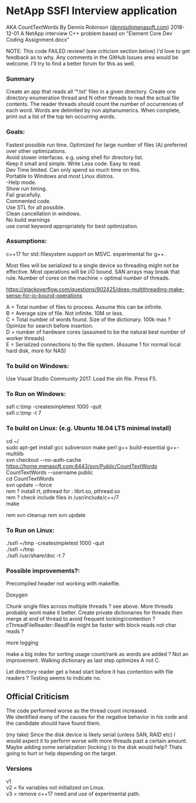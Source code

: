# NetApp SSFI Interview application
AKA CountTextWords
By Dennis Robinson (dennis@menasoft.com)
2018-12-01
A NetApp interview C++ problem based on "Element Core Dev Coding Assignment.docx"

NOTE: This code FAILED review! (see criticism section below) I'd love to get feedback as to why. Any comments in the GitHub Issues area would be welcome. I'll try to find a better forum for this as well.

### Summary
Create an app that reads all '*.txt' files in a given directory.
Create one directory enumeration thread and N other threads to read the actual file contents.
The reader threads should count the number of occurrences of each word. Words are delimited by non alphanumerics.
When complete, print out a list of the top ten occurring words.

### Goals:

Fastest possible run time. Optimized for large number of files (A) preferred over other optimizations.<br />
Avoid slower interfaces. e.g. using shell for directory list.<br />
Keep it small and simple. Write Less code. Easy to read.<br />
Dev Time limited. Can only spend so much time on this.<br />
Portable to Windows and most Linux distros.<br />
-Help mode.<br />
Show run timing.<br />
Fail gracefully.<br />
Commented code.<br />
Use STL for all possible.<br />
Clean cancellation in windows.<br />
No build warnings<br />
use const keyword appropriately for best optimization.<br />

### Assumptions:

c++17 for std::filesystem support on MSVC. experimental for g++.

Most files will be serialized to a single device so threading might not be effective. 
Most operations will be i/O bound. SAN arrays may break that rule.
Number of cores on the machine = optimal number of threads.

https://stackoverflow.com/questions/902425/does-multithreading-make-sense-for-io-bound-operations

A = Total number of files to process. Assume this can be infinite.<br />
B = Average size of file. Not infinite. 10M or less.<br />
C = Total number of words found. Size of the dictionary. 100k max ? Opimize for search before insertion.<br />
D = number of hardware cores (assumed to be the natural best number of worker threads)<br />
E = Serialized connections to the file system. (Assume 1 for normal local hard disk, more for NAS)<br />

### To build on Windows: 

Use Visual Studio Community 2017.
Load the sln file.
Press F5.

### To Run on Windows: 

ssfi c:\tmp -createsimpletest 1000 -quit<br />
ssfi c:\tmp -t 7

### To build on Linux: (e.g. Ubuntu 18.04 LTS minimal install) 

cd ~/<br />
sudo apt-get install gcc subversion make perl g++ build-essential g++-multilib<br />
svn checkout --no-auth-cache https://home.menasoft.com:8443/svn/Public/CountTextWords CountTextWords --username public<br />
cd CountTextWords<br />
svn update --force <br />
rem ? install rt, pthread for : librt.so, pthread.so <br />
rem ? check include files in /usr/include/c++/7<br />
make
 
rem svn cleanup
rem svn update

### To Run on Linux: 
./ssfi ~/tmp -createsimpletest 1000 -quit<br />
./ssfi ~/tmp<br />
./ssfi /usr/share/doc -t 7<br />

### Possible improvements?: 

Precompiled header not working with makefile.

Doxygen

Chunk single files across multiple threads ? see above. More threads probably wont make it better.
Create private dictionaries for threads then merge at end of thread to avoid frequent locking/contention ?
cThreadFileReader::ReadFile might be faster with block reads not char reads ?

more logging

make a big index for sorting usage count/rank as words are added ? Not an improvement. Walking dictionary as last step optimizes A not C.

Let directory reader get a head start before it has contention with file readers ? Testing seems to indicate no.

## Official Criticism

The code performed worse as the thread count increased.  
We identified many of the causes for the negative behavior in his code and the candidate should have found them.

(my take)
Since the disk device is likely serial (unless SAN, RAID etc) I would axpect it to perform worse with more threads past a certain amount. Maybe adding some serialization (locking ) to the disk would help? Thats going to hurt or help depending on the target.

### Versions 

v1<br />
v2 = fix variables not initialized on Linux.<br />
v3 = remove c++17 need and use of experimental path.<br />
